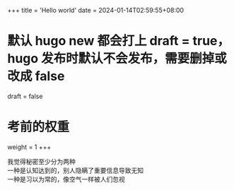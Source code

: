 +++
title = 'Hello world'
date = 2024-01-14T02:59:55+08:00
# 默认 hugo new 都会打上 draft = true，hugo 发布时默认不会发布，需要删掉或改成 false
draft = false
# 考前的权重
weight = 1
+++

我觉得秘密至少分为两种<br/>
一种是认知达到的，别人隐瞒了重要信息导致无知<br/>
一种是习以为常的，像空气一样被人们忽视<br/>

